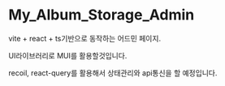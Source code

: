 ﻿# My_Album_Storage_Admin

vite + react + ts기반으로 동작하는 어드민 페이지.

UI라이브러리로 MUI를 활용할것입니다.

recoil, react-query를 활용해서 상태관리와 api통신을 할 예정입니다.
